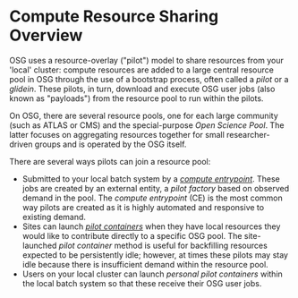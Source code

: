 
Compute Resource Sharing Overview
=================================

OSG uses a resource-overlay ("pilot") model to share resources from your 'local' cluster:
compute resources are added to a large central resource pool in OSG through the use of a bootstrap process, often called a
_pilot_ or a _glidein_.
These pilots, in turn, download and execute OSG user jobs (also known as "payloads") from the resource pool to run within the pilots.

On OSG, there are several resource pools, one for each large community (such as ATLAS or CMS) and the special-purpose
_Open Science Pool_.
The latter focuses on aggregating resources together for small researcher-driven groups and is operated by the OSG
itself.

There are several ways pilots can join a resource pool:

* Submitted to your local batch system by a [*compute entrypoint*](../compute-element/htcondor-ce-overview.md).
  These jobs are created by an external entity, a *pilot factory* based on observed demand in the pool. The
  *compute entrypoint* (CE) is the most common way pilots are created as it is highly automated and responsive
  to existing demand.
* Sites can launch [*pilot containers*](os-backfill-containers.md) when they have local resources they
  would like to contribute directly to a specific OSG pool. The site-launched *pilot container* method is useful
  for backfilling resources expected to be persistently idle; however, at times these pilots may stay idle
  because there is insufficient demand within the resource pool.
* Users on your local cluster can launch *personal pilot containers* within the local batch system so that these
  receive their OSG user jobs.



